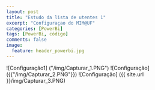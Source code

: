 ```yaml
---
layout: post
title: "Estudo da lista de utentes 1"
excerpt: "Configuraçao do MIM@UF"
categories: [PowerBi]
tags: [PowerBi, código]
comments: false
image:
  feature: header_powerbi.jpg
---
```

![Configuração1] ("/img/Capturar_1.PNG")
![Configuração] ({{"/img/Capturar_2.PNG"}})
![Configuração] ({{ site.url }}/img/Capturar_3.PNG)
